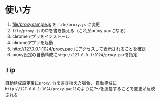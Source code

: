 # 使い方
1. [file/proxy.sample.js](file/proxy.sample.js)
を
`file/proxy.js`
に変更
1. `file/proxy.js`の中を書き換える（これがproxy.pacになる）
1. chromeアプリをインストール
1. chromeアプリを起動
1. http://127.0.0.1:1024/proxy.pac にアクセスして表示されることを確認
1. proxy設定の自動構成に`http://127.0.0.1:1024/proxy.pac`を指定

## Tip
自動構成設定後に`proxy.js`を書き換えた場合、
自動構成に`http://127.0.0.1:1024/proxy.pac?1`のように?～を追加することで変更が反映される